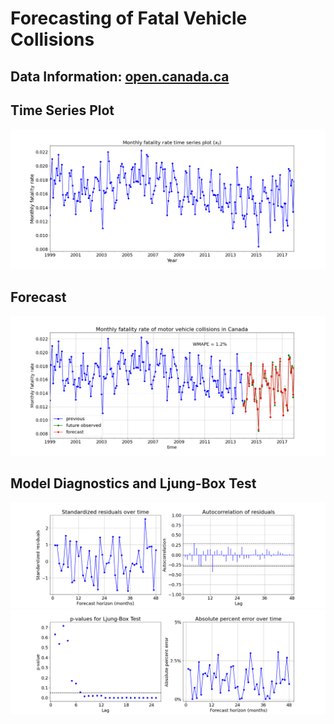 # Forecasting of Fatal Vehicle Collisions

## Data Information: [open.canada.ca](https://open.canada.ca/data/en/dataset/1eb9eba7-71d1-4b30-9fb1-30cbdab7e63a)

## Time Series Plot

![fig](fatality-forecast/images/ts.png)

## Forecast

![fig](fatality-forecast/images/figfcst.png)

## Model Diagnostics and Ljung-Box Test
![fig](fatality-forecast/images/figdplot.png)
![fig](fatality-forecast/images/figlb.png)